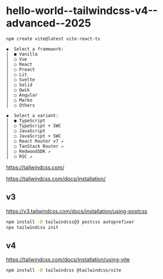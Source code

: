 # hello-world--tailwindcss-v4--advanced--2025

```
npm create vite@latest vite-react-ts

◆  Select a framework:
│  ● Vanilla
│  ○ Vue
│  ○ React
│  ○ Preact
│  ○ Lit
│  ○ Svelte
│  ○ Solid
│  ○ Qwik
│  ○ Angular
│  ○ Marko
│  ○ Others

◆  Select a variant:
│  ● TypeScript
│  ○ TypeScript + SWC
│  ○ JavaScript
│  ○ JavaScript + SWC
│  ○ React Router v7 ↗
│  ○ TanStack Router ↗
│  ○ RedwoodSDK ↗
│  ○ RSC ↗
```

https://tailwindcss.com/

https://tailwindcss.com/docs/installation/


## v3

https://v3.tailwindcss.com/docs/installation/using-postcss

```bash
npm install -D tailwindcss@3 postcss autoprefixer
npx tailwindcss init
```

## v4

https://tailwindcss.com/docs/installation/using-vite

```bash
npm install -D tailwindcss @tailwindcss/vite

```
